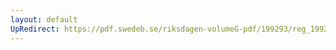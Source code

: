 ```yaml
---
layout: default
UpRedirect: https://pdf.swedeb.se/riksdagen-volumeG-pdf/199293/reg_199293/reg_199293_0476.pdf
---
```

